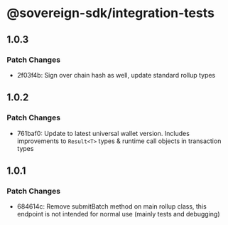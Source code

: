 # @sovereign-sdk/integration-tests

## 1.0.3

### Patch Changes

- 2f03f4b: Sign over chain hash as well, update standard rollup types

## 1.0.2

### Patch Changes

- 761baf0: Update to latest universal wallet version. Includes improvements to `Result<T>` types & runtime call objects in transaction types

## 1.0.1

### Patch Changes

- 684614c: Remove submitBatch method on main rollup class, this endpoint is not intended for normal use (mainly tests and debugging)
